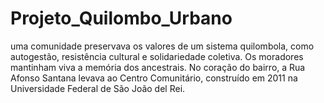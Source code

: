 # Projeto_Quilombo_Urbano
uma comunidade preservava os valores de um sistema quilombola, como autogestão, resistência cultural e solidariedade coletiva. Os moradores mantinham viva a memória dos ancestrais. No coração do bairro, a Rua Afonso Santana levava ao Centro Comunitário, construído em 2011 na Universidade Federal de São João del Rei.
